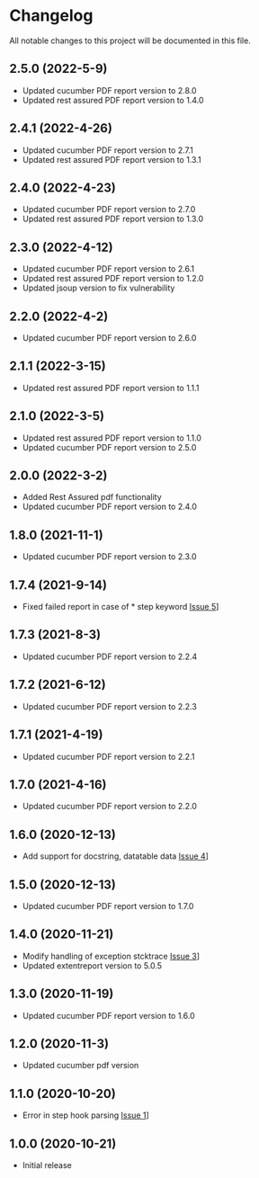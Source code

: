 # Changelog
All notable changes to this project will be documented in this file.

## 2.5.0 (2022-5-9)
* Updated cucumber PDF report version to 2.8.0
* Updated rest assured PDF report version to 1.4.0

## 2.4.1 (2022-4-26)
* Updated cucumber PDF report version to 2.7.1
* Updated rest assured PDF report version to 1.3.1

## 2.4.0 (2022-4-23)
* Updated cucumber PDF report version to 2.7.0
* Updated rest assured PDF report version to 1.3.0

## 2.3.0 (2022-4-12)
* Updated cucumber PDF report version to 2.6.1
* Updated rest assured PDF report version to 1.2.0
* Updated jsoup version to fix vulnerability

## 2.2.0 (2022-4-2)

* Updated cucumber PDF report version to 2.6.0

## 2.1.1 (2022-3-15)

* Updated rest assured PDF report version to 1.1.1

## 2.1.0 (2022-3-5)

* Updated rest assured PDF report version to 1.1.0
* Updated cucumber PDF report version to 2.5.0

## 2.0.0 (2022-3-2)

* Added Rest Assured pdf functionality
* Updated cucumber PDF report version to 2.4.0

## 1.8.0 (2021-11-1)

* Updated cucumber PDF report version to 2.3.0

## 1.7.4 (2021-9-14)

* Fixed failed report in case of * step keyword [Issue 5](https://github.com/grasshopper7/extent-pdf-report/issues/5)]

## 1.7.3 (2021-8-3)

* Updated cucumber PDF report version to 2.2.4

## 1.7.2 (2021-6-12)

* Updated cucumber PDF report version to 2.2.3

## 1.7.1 (2021-4-19)

* Updated cucumber PDF report version to 2.2.1

## 1.7.0 (2021-4-16)

* Updated cucumber PDF report version to 2.2.0

## 1.6.0 (2020-12-13)

* Add support for docstring, datatable data [Issue 4](https://github.com/grasshopper7/extent-pdf-report/issues/4)]

## 1.5.0 (2020-12-13)

* Updated cucumber PDF report version to 1.7.0

## 1.4.0 (2020-11-21)

* Modify handling of exception stcktrace [Issue 3](https://github.com/grasshopper7/extent-pdf-report/issues/3)]
* Updated extentreport version to 5.0.5

## 1.3.0 (2020-11-19)

* Updated cucumber PDF report version to 1.6.0


## 1.2.0 (2020-11-3)

* Updated cucumber pdf version


## 1.1.0 (2020-10-20)

* Error in step hook parsing [Issue 1](https://github.com/grasshopper7/extent-pdf-report/issues/1)]


## 1.0.0 (2020-10-21)

* Initial release